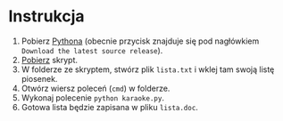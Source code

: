 # Instrukcja

1. Pobierz [Pythona](https://www.python.org/downloads/) (obecnie przycisk znajduje się pod nagłówkiem `Download the latest source release`).
2. [Pobierz](https://github.com/izdwuut/karaoke-list-generator/blob/main/karaoke.py) skrypt.
3. W folderze ze skryptem, stwórz plik `lista.txt` i wklej tam swoją listę piosenek.
4. Otwórz wiersz poleceń (`cmd`) w folderze.
5. Wykonaj polecenie `python karaoke.py`.
6. Gotowa lista będzie zapisana w pliku `lista.doc`.
